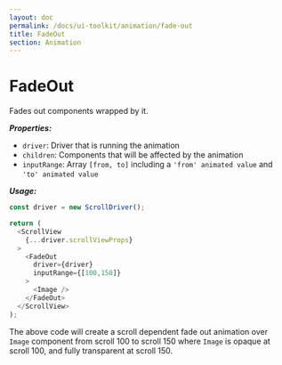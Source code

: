 ```yaml
---
layout: doc
permalink: /docs/ui-toolkit/animation/fade-out
title: FadeOut
section: Animation
---
```


# FadeOut

Fades out components wrapped by it.

***Properties:***

- `driver`: Driver that is running the animation
- `children`: Components that will be affected by the animation
- `inputRange`: Array `[from, to]` including a `'from' animated value` and `'to' animated value`

***Usage:***

```javascript
const driver = new ScrollDriver();

return (
  <ScrollView
    {...driver.scrollViewProps}
  >
    <FadeOut
      driver={driver}
      inputRange={[100,150]}
    >
      <Image />
    </FadeOut>
  </ScrollView>
);
```

The above code will create a scroll dependent fade out animation over `Image` component from scroll 100 to scroll 150 where `Image` is opaque at scroll 100, and fully transparent at scroll 150.

